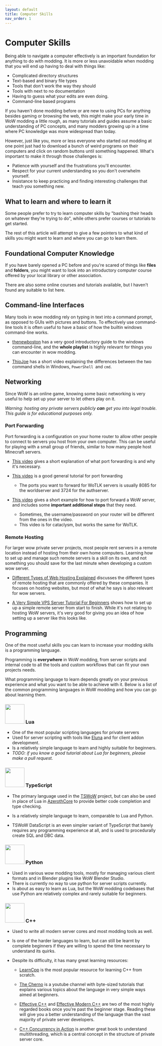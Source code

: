 ```yaml
---
layout: default
title: Computer Skills
nav_order: 1
---
```


# Computer Skills

Being able to navigate a computer effectively is an important foundation for anything to do with modding. It is more or less unavoidable when modding that you will end up having to deal with things like:

- Complicated directory structures
- Text-based and binary file types
- Tools that don't work the way they should
- Tools with next to no documentation
- Having to guess what your edits are even doing.
- Command-line based programs

If you haven't done modding before or are new to using PCs for anything besides gaming or browsing the web, this might make your early time in WoW modding a little rough, as many tutorials and guides assume a basic understanding of PC concepts, and many modders growing up in a time where PC knowledge was more widespread than today.

However, just like you, more or less everyone who started out modding at one point just had to download a bunch of weird programs on their computers and click on random buttons until something happened. What's important to make it through those challenges is:

- Patience with yourself and the frustrations you'll encounter.
- Respect for your current understanding so you don't overwhelm yourself.
- Insistance to keep practicing and finding interesting challenges that teach you something new.

## What to learn and where to learn it

Some people prefer to try to learn computer skills by "bashing their heads on whatever they're trying to do", while others prefer courses or tutorials to get started.

The rest of this article will attempt to give a few pointers to what kind of skills you might want to learn and where you can go to learn them.

## Foundational Computer Knowledge

If you have barely opened a PC before and you're scared of things like **files** and **folders**, you might want to look into an introductory computer course offered by your local library or other association. 

There are also some online courses and tutorials available, but I haven't found any suitable to list here.

## Command-line Interfaces

Many tools in wow modding rely on typing in text into a command prompt, as opposed to GUIs with pictures and buttons. To effectively use command-line tools it is often useful to have a basic of how the builtin windows command-line works.

- [thenewboston](https://youtu.be/MBBWVgE0ewk?list=PL6gx4Cwl9DGDV6SnbINlVUd0o2xT4JbMu) has a very good introductory guide to the windows command-line, and the **whole playlist** is highly relevant for things you can encounter in wow modding.

- [ThioJoe](https://youtu.be/H0gwnFV_SFs) has a short video explaining the differences between the two command shells in Windows, `PowerShell `and `cmd`.

## Networking

Since WoW is an online game, knowing some basic networking is very useful to help set up your server to let others play on it.

_Warning: hosting any private servers publicly **can** get you into legal trouble. This guide is for educational purposes only._

### Port Forwarding

Port forwarding is a configuration on your home router to allow other people to connect to servers you host from your own computer. This can be useful for playing with a small group of friends, similar to how many people host Minecraft servers.

- [This video](https://youtu.be/WOZQppVNGvA) gives a short explanation of what port forwarding is and why it's necessary.

- [This video]() is a good general tutorial for port forwarding
    - The ports you want to forward for WoTLK servers is usually 8085 for the worldserver and 3724 for the authserver.

- [This video](https://youtu.be/Jduk9KqU844) gives a short example for how to port forward a WoW server, and includes some **important additional steps** that they need.
    - Sometimes, the username/password on your router will be different from the ones in the video.
    - This video is for cataclysm, but works the same for WoTLK.

### Remote Hosting

For larger wow private server projects, most people rent servers in a remote location instead of hosting from their own home computers. Learning how to set up and manage such remote servers is a skill on its own, and not something you should save for the last minute when developing a custom wow server.

- [Different Types of Web Hosting Explained](https://youtu.be/AXVZYzw8geg) discusses the different types of remote hosting that are commonly offered by these companies. It focuses on hosting websites, but most of what he says is also relevant for wow servers.

- [A Very Simple VPS Server Tutorial For Beginners](https://youtu.be/YiwBkRukugw) shows how to set up up a simple remote server from start to finish. While it's not relating to hosting WoW servers, it's very good for giving you an idea of how setting up a server like this looks like.

## Programming

One of the most useful skills you can learn to increase your modding skills is a programming language. 

Programming is **everywhere** in WoW modding, from server scripts and internal code to all the tools and custom workflows that can fit your own projects needs.

What programming language to learn depends greatly on your previous experience and what you want to be able to achieve with it. Below is a list of the common programming languages in WoW modding and how you can go about learning them.

### <img width="64px" src="https://upload.wikimedia.org/wikipedia/commons/c/cf/Lua-Logo.svg"> Lua

- One of the most popular scripting languages for private servers
- Used for server scripting with tools like [Eluna](https://github.com/ElunaLuaEngine/Eluna) and for client addon development.
- Is a relatively simple language to learn and highly suitable for beginners.
- _TODO: if you know a good tutorial about Lua for beginners, please make a pull request._

### <img width="64px" src="https://upload.wikimedia.org/wikipedia/commons/thumb/4/4c/Typescript_logo_2020.svg/1024px-Typescript_logo_2020.svg.png"> TypeScript

- The primary language used in the [TSWoW](https://tswow.github.io/tswow-wiki/) project, but can also be used in place of Lua in [AzerothCore](https://github.com/azerothcore/eluna-ts) to provide better code completion and type checking.

- Is a relatively simple language to learn, comparable to Lua and Python.

- TSWoW DataScript is an even simpler variant of TypeScript that barely requires any programming experience at all, and is used to procedurally create SQL and DBC data.

### <img width="64px" src="https://upload.wikimedia.org/wikipedia/commons/thumb/c/c3/Python-logo-notext.svg/800px-Python-logo-notext.svg.png"> Python

- Used in various wow modding tools, mostly for managing various client formats and in Blender plugins like WoW Blender Studio.
- There is currently no way to use python for server scripts currently.
- Is about as easy to learn as Lua, but the WoW modding codebases that use Python are relatively complex and rarely suitable for beginners.

### <img width="64px" src="https://upload.wikimedia.org/wikipedia/commons/thumb/1/18/ISO_C%2B%2B_Logo.svg/800px-ISO_C%2B%2B_Logo.svg.png"> C++

- Used to write all modern server cores and most modding tools as well.
- Is one of the harder languages to learn, but can still be learnt by complete beginners if they are willing to spend the time necessary to understand its quirks.

- Despite its difficulty, it has many great learning resources:
    - [LearnCpp](https://www.learncpp.com/) is the most popular resource for learning C++ from scratch.
    - [The Cherno](https://youtu.be/18c3MTX0PK0?list=PLlrATfBNZ98dudnM48yfGUldqGD0S4FFb) is a youtube channel with byte-sized tutorials that explains various topics about the language in very simple ways aimed at beginners.
    - [Effective C++](https://www.amazon.com/Effective-Specific-Improve-Programs-Designs/dp/0321334876) and [Effective Modern C++](https://www.amazon.com/Effective-Modern-Specific-Ways-Improve/dp/1491903996) are two of the most highly regarded books once you're past the beginner stage. Reading these will give you a better understanding of the language than the vast majority of private server developers.

    - [C++ Concurrency in Action](https://www.amazon.com/C-Concurrency-Action-Practical-Multithreading/dp/1933988770) is another great book to understand multithreading, which is a central concept in the structure of private server core.
